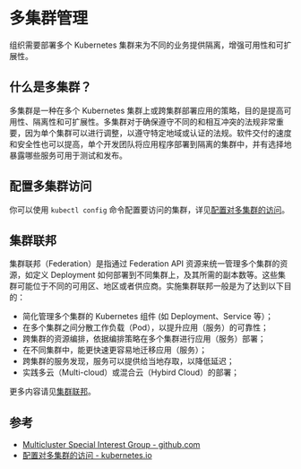 # 多集群管理

组织需要部署多个 Kubernetes 集群来为不同的业务提供隔离，增强可用性和可扩展性。

## 什么是多集群？

多集群是一种在多个 Kubernetes 集群上或跨集群部署应用的策略，目的是提高可用性、隔离性和可扩展性。多集群对于确保遵守不同的和相互冲突的法规非常重要，因为单个集群可以进行调整，以遵守特定地域或认证的法规。软件交付的速度和安全性也可以提高，单个开发团队将应用程序部署到隔离的集群中，并有选择地暴露哪些服务可用于测试和发布。

## 配置多集群访问

你可以使用 `kubectl config` 命令配置要访问的集群，详见[配置对多集群的访问](https://kubernetes.io/zh/docs/tasks/access-application-cluster/configure-access-multiple-clusters/)。

## 集群联邦

集群联邦（Federation）是指通过 Federation API 资源来统一管理多个集群的资源，如定义 Deployment 如何部署到不同集群上，及其所需的副本数等。这些集群可能位于不同的可用区、地区或者供应商。实施集群联邦一般是为了达到以下目的：

- 简化管理多个集群的 Kubernetes 组件 (如 Deployment、Service 等）；
- 在多个集群之间分散工作负载（Pod），以提升应用（服务）的可靠性；
- 跨集群的资源编排，依据编排策略在多个集群进行应用（服务）部署；
- 在不同集群中，能更快速更容易地迁移应用（服务）；
- 跨集群的服务发现，服务可以提供给当地存取，以降低延迟；
- 实践多云（Multi-cloud）或混合云（Hybird Cloud）的部署；

更多内容请见[集群联邦](../practice/federation.md)。

## 参考

- [Multicluster Special Interest Group - github.com](https://github.com/kubernetes/community/blob/master/sig-multicluster/README.md)
- [配置对多集群的访问 - kubernetes.io](https://kubernetes.io/zh/docs/tasks/access-application-cluster/configure-access-multiple-clusters/)

